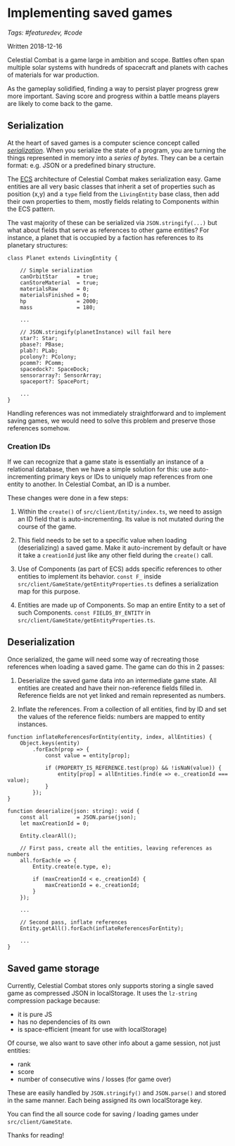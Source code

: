 # Implementing saved games
_Tags: #featuredev, #code_
 
Written 2018-12-16

Celestial Combat is a game large in ambition and scope. Battles
often span multiple solar systems with hundreds of spacecraft and
planets with caches of materials for war production.

As the gameplay solidified, finding a way to persist player progress grew more important. 
Saving score and progress within a battle means players are likely to come back to the game.

## Serialization

At the heart of saved games is a computer science concept called [_serialization_](https://en.wikipedia.org/wiki/Serialization).
When you serialize the state of a program, you are turning the things represented in 
memory into a _series of bytes_. They can be a certain format: e.g. JSON or a predefined
binary structure. 

The [ECS](entity-component-system.md) architecture of Celestial Combat makes serialization easy. 
Game entities are all very basic classes that inherit a set of 
properties such as position (x,y) and a `type` field from the `LivingEntity` base class, 
then add their own properties to them, mostly fields relating to Components within the ECS pattern.

The vast majority of these can be serialized via `JSON.stringify(...)` but what about
fields that serve as references to other game entities? For instance, a planet that is
occupied by a faction has references to its planetary structures:

```
class Planet extends LivingEntity {

    // Simple serialization
    canOrbitStar      = true;
    canStoreMaterial  = true;
    materialsRaw      = 0;
    materialsFinished = 0;
    hp                = 2000;
    mass              = 180;

    ...

    // JSON.stringify(planetInstance) will fail here
    star?: Star;
    pbase?: PBase;
    plab?: PLab;
    pcolony?: PColony;
    pcomm?: PComm;
    spacedock?: SpaceDock;
    sensorarray?: SensorArray;
    spaceport?: SpacePort;
    
    ...
}
```

Handling references was not immediately straightforward and to implement 
saving games, we would need to solve this problem and preserve those references somehow.

### Creation IDs

If we can recognize that a game state is essentially an instance of a relational database,
then we have a simple solution for this: use auto-incrementing primary keys or IDs to uniquely
map references from one entity to another. In Celestial Combat, an ID is a number.   

These changes were done in a few steps:

1. Within the `create()` of `src/client/Entity/index.ts`, we need to assign an ID field
that is auto-incrementing. Its value is not mutated during the course of the game.

2. This field needs to be set to a specific value when loading (deserializing) a saved game. Make it
auto-increment by default or have it take a `creationId` just like any other field during the `create()` call. 

3. Use of Components (as part of ECS) adds specific references to other entities to implement its
behavior. `const F_` inside `src/client/GameState/getEntityProperties.ts` defines a serialization map
for this purpose.

4. Entities are made up of Components. So map an entire Entity to a set of such Components.
`const FIELDS_BY_ENTITY` in `src/client/GameState/getEntityProperties.ts`.

## Deserialization

Once serialized, the game will need some way of recreating those references when loading a saved game.
The game can do this in 2 passes:

1. Deserialize the saved game data into an intermediate game state. All entities are created and have their
non-reference fields filled in. Reference fields are not yet linked and remain represented as numbers.

2. Inflate the references. From a collection of all entities, find by ID and set the values of the 
reference fields: numbers are mapped to entity instances.

```
function inflateReferencesForEntity(entity, index, allEntities) {
    Object.keys(entity)
        .forEach(prop => {
            const value = entity[prop];

            if (PROPERTY_IS_REFERENCE.test(prop) && !isNaN(value)) {
                entity[prop] = allEntities.find(e => e._creationId === value);
            }
        });
}

function deserialize(json: string): void {
    const all         = JSON.parse(json);
    let maxCreationId = 0;

    Entity.clearAll();

    // First pass, create all the entities, leaving references as numbers
    all.forEach(e => {
        Entity.create(e.type, e);

        if (maxCreationId < e._creationId) {
            maxCreationId = e._creationId;
        }
    });

    ...

    // Second pass, inflate references
    Entity.getAll().forEach(inflateReferencesForEntity);
    
    ...
}

```

## Saved game storage

Currently, Celestial Combat stores only supports storing a single saved game 
as compressed JSON in localStorage. It uses the `lz-string` compression package
because:

- it is pure JS
- has no dependencies of its own
- is space-efficient (meant for use with localStorage)

Of course, we also want to save other info about a game session, not just entities:
- rank
- score
- number of consecutive wins / losses (for game over)

These are easily handled by `JSON.stringify()` and `JSON.parse()` and stored in the same
manner. Each being assigned its own localStorage key.

You can find the all source code for saving / loading games under 
`src/client/GameState`.

Thanks for reading!